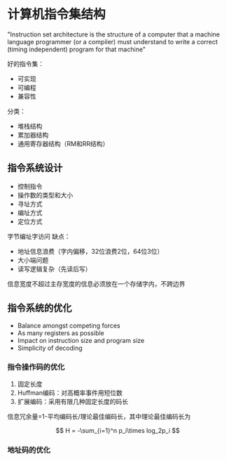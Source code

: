 # 计算机指令集结构

 "Instruction set architecture is the structure of a computer that a machine language programmer (or a compiler) must understand to write a correct (timing independent) program for that machine"

好的指令集：
- 可实现
- 可编程
- 兼容性

分类：
- 堆栈结构
- 累加器结构
- 通用寄存器结构（RM和RR结构）

## 指令系统设计

- 控制指令
- 操作数的类型和大小
- 寻址方式
- 编址方式
- 定位方式

字节编址字访问
缺点：
- 地址信息浪费（字内偏移，32位浪费2位，64位3位）
- 大小端问题  
- 读写逻辑复杂（先读后写）

信息宽度不超过主存宽度的信息必须放在一个存储字内，不跨边界

## 指令系统的优化

- Balance amongst competing forces
- As many registers as possible
- Impact on instruction size and program size
- Simplicity of decoding

### 指令操作码的优化

1. 固定长度
2. Huffman编码：对高概率事件用短位数
3. 扩展编码：采用有限几种固定长度的码长

信息冗余量=1-平均编码长/理论最佳编码长，其中理论最佳编码长为

$$
H = -\sum_{i=1}^n p_i\times log_2p_i
$$

### 地址码的优化

